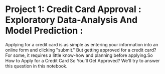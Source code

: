 # Project 1: Credit Card Approval : Exploratory Data-Analysis And Model Prediction :
Applying for a credit card is as simple as entering your information into an online form and clicking "submit." But getting approved for a credit card? For some, it requires a little know-how and planning before applying.So How to Apply for a Credit Card So You’ll Get Approved? We'll try to answer this question in this notebook.
